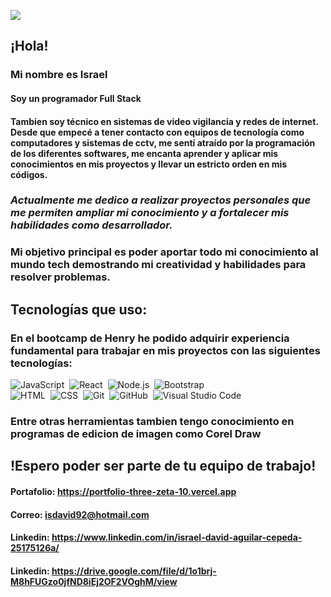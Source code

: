 ![](https://imgfz.com/i/ZJrWfuv.jpeg)

## ¡Hola!

### Mi nombre es Israel
#### Soy un programador Full Stack
#### Tambien soy técnico en sistemas de video vigilancia y redes de internet. Desde que empecé a tener contacto con equipos de tecnología como computadores y sistemas de cctv, me sentí atraído por la programación de los diferentes softwares, me encanta aprender y aplicar mis conocimientos en mis proyectos y llevar un estricto orden en mis códigos.
### *Actualmente me dedico a realizar proyectos personales que me permiten ampliar mi conocimiento y a fortalecer mis habilidades como desarrollador.*

### Mi objetivo principal es poder aportar todo mi conocimiento al mundo tech demostrando mi creatividad y habilidades para resolver problemas.
## Tecnologías que uso:
### En el bootcamp de Henry he podido adquirir experiencia fundamental para trabajar en mis proyectos con las siguientes tecnologías:

![JavaScript](https://img.shields.io/badge/-JavaScript-05122A?style=flat&logo=javascript)&nbsp;
![React](https://img.shields.io/badge/-React-05122A?style=flat&logo=react)&nbsp;
![Node.js](https://img.shields.io/badge/-Node.js-05122A?style=flat&logo=node.js)&nbsp;
![Bootstrap](https://img.shields.io/badge/-Bootstrap-05122A?style=flat&logo=bootstrap&logoColor=563D7C)\
![HTML](https://img.shields.io/badge/-HTML-05122A?style=flat&logo=HTML5)&nbsp;
![CSS](https://img.shields.io/badge/-CSS-05122A?style=flat&logo=CSS3&logoColor=1572B6)&nbsp;
![Git](https://img.shields.io/badge/-Git-05122A?style=flat&logo=git)&nbsp;
![GitHub](https://img.shields.io/badge/-GitHub-05122A?style=flat&logo=github)&nbsp;
![Visual Studio Code](https://img.shields.io/badge/-Visual%20Studio%20Code-05122A?style=flat&logo=visual-studio-code&logoColor=007ACC)&nbsp;

### Entre otras herramientas tambien tengo conocimiento en programas de edicion de imagen como Corel Draw
## !Espero poder ser parte de tu equipo de trabajo!
#### Portafolio: https://portfolio-three-zeta-10.vercel.app
#### Correo: isdavid92@hotmail.com
#### Linkedin: https://www.linkedin.com/in/israel-david-aguilar-cepeda-25175126a/
#### Linkedin: https://drive.google.com/file/d/1o1brj-M8hFUGzo0jfND8iEj2OF2VOghM/view
